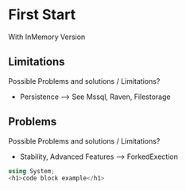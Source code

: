 # First Start

With InMemory Version

## Limitations
Possible Problems and solutions / Limitations?

* Persistence --> See Mssql, Raven, Filestorage

## Problems

Possible Problems and solutions / Limitations?

* Stability, Advanced Features --> ForkedExection

```csharp
using System;
<h1>code block example</h1>
```
